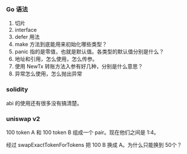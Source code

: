 ### Go 语法

1. 切片
2. interface
3. defer 用法
4. make 方法到底能用来初始化哪些类型？
5. panic 指的是零值，也就是默认值。各类型的默认值分别是什么？
6. 地址和引用，怎么使用，怎么传参。
7. 使用  NewTx 转账方法入参有好几种，分别是什么意思？
8. 异常怎么使用，怎么抛出异常





### solidity

abi 的使用还有很多没有搞清楚。





### uniswap v2

100 token A 和 100 token B 组成一个 pair。现在他们之间是 1:4。

经过 swapExactTokenForTokens 把 100 B 换成 A。为什么只能换到 50个？
